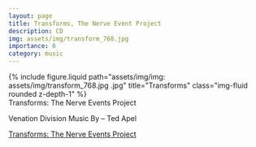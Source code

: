 ```yaml
---
layout: page
title: Transforms, The Nerve Event Project
description: CD
img: assets/img/transform_768.jpg
importance: 6
category: music
---
```


<div class="row">
    <div class="col-sm mt-3 mt-md-0">
        {% include figure.liquid path="assets/img/img: assets/img/transform_768.jpg
.jpg" title="Transforms" class="img-fluid rounded z-depth-1" %}
    </div>
</div>
<div class="caption">
Transforms: The Nerve Events Project


</div>

Venation Division
Music By – Ted Apel


[Transforms: The Nerve Events Project](https://www.discogs.com/release/2575019-Various-Transforms-The-Nerve-Events-Project)